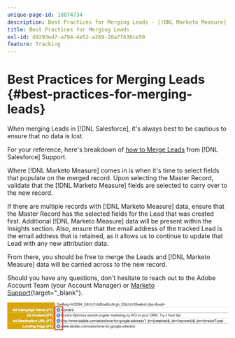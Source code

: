 ```yaml
---
unique-page-id: 18874734
description: Best Practices for Merging Leads - [!DNL Marketo Measure]
title: Best Practices for Merging Leads
exl-id: d9293ed7-a794-4e52-a269-20a7fb36ce50
feature: Tracking
---
```

# Best Practices for Merging Leads {#best-practices-for-merging-leads}

When merging Leads in [!DNL Salesforce], it's always best to be cautious to ensure that no data is lost.
  
For your reference, here's breakdown of [how to Merge Leads](https://help.salesforce.com/s/articleView?id=leads_merge.htm&language=en_US&type=5) from [!DNL Salesforce] Support.  
  
Where [!DNL Marketo Measure] comes in is when it's time to select fields that populate on the merged record. Upon selecting the Master Record, validate that the [!DNL Marketo Measure] fields are selected to carry over to the new record.  
  
If there are multiple records with [!DNL Marketo Measure] data, ensure that the Master Record has the selected fields for the Lead that was created first. Additional [!DNL Marketo Measure] data will be present within the Insights section. Also, ensure that the email address of the tracked Lead is the email address that is retained, as it allows us to continue to update that Lead with any new attribution data.  
  
From there, you should be free to merge the Leads and [!DNL Marketo Measure] data will be carried across to the new record.  
  
Should you have any questions, don't hesitate to reach out to the Adobe Account Team (your Account Manager) or [Marketo Support](https://nation.marketo.com/t5/support/ct-p/Support){target="_blank"}.

![](assets/1.jpg)
